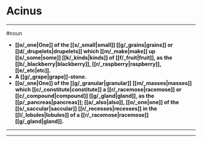 # Acinus
---
#noun
- **[[o/_one|One]] of the [[s/_small|small]] [[g/_grains|grains]] or [[d/_drupelets|drupelets]] which [[m/_make|make]] up [[s/_some|some]] [[k/_kinds|kinds]] of [[f/_fruit|fruit]], as the [[b/_blackberry|blackberry]], [[r/_raspberry|raspberry]], [[e/_etc|etc]].**
- **A [[g/_grape|grape]]-stone.**
- **[[o/_one|One]] of the [[g/_granular|granular]] [[m/_masses|masses]] which [[c/_constitute|constitute]] a [[r/_racemose|racemose]] or [[c/_compound|compound]] [[g/_gland|gland]], as the [[p/_pancreas|pancreas]]; [[a/_also|also]], [[o/_one|one]] of the [[s/_saccular|saccular]] [[r/_recesses|recesses]] in the [[l/_lobules|lobules]] of a [[r/_racemose|racemose]] [[g/_gland|gland]].**
---
---

